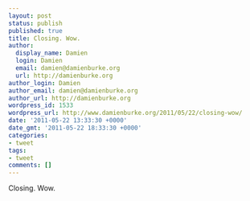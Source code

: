 ```yaml
---
layout: post
status: publish
published: true
title: Closing. Wow.
author:
  display_name: Damien
  login: Damien
  email: damien@damienburke.org
  url: http://damienburke.org
author_login: Damien
author_email: damien@damienburke.org
author_url: http://damienburke.org
wordpress_id: 1533
wordpress_url: http://www.damienburke.org/2011/05/22/closing-wow/
date: '2011-05-22 13:33:30 +0000'
date_gmt: '2011-05-22 18:33:30 +0000'
categories:
- tweet
tags:
- tweet
comments: []
---
```

<p>Closing. Wow.</p>
